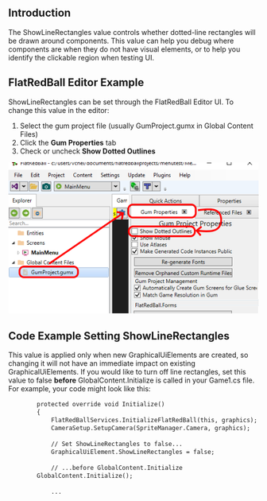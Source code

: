 ## Introduction

The ShowLineRectangles value controls whether dotted-line rectangles will be drawn around components. This value can help you debug where components are when they do not have visual elements, or to help you identify the clickable region when testing UI.

## FlatRedBall Editor Example

ShowLineRectangles can be set through the FlatRedBall Editor UI. To change this value in the editor:

1.  Select the gum project file (usually GumProject.gumx in Global Content Files)
2.  Click the **Gum Properties** tab
3.  Check or uncheck **Show Dotted Outlines**

![](/media/2022-01-img_61da76b50b642.png)

## Code Example Setting ShowLineRectangles

This value is applied only when new GraphicalUiElements are created, so changing it will not have an immediate impact on existing GraphicalUiElements. If you would like to turn off line rectangles, set this value to false **before** GlobalContent.Initialize is called in your Game1.cs file. For example, your code might look like this:

            protected override void Initialize()
            {
                FlatRedBallServices.InitializeFlatRedBall(this, graphics);
                CameraSetup.SetupCamera(SpriteManager.Camera, graphics);

                // Set ShowLineRectangles to false...
                GraphicalUiElement.ShowLineRectangles = false;

                // ...before GlobalContent.Initialize
            GlobalContent.Initialize();

                ...
